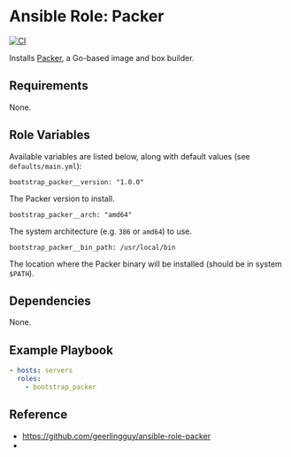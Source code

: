 # Ansible Role: Packer

[![CI](https://github.com/geerlingguy/ansible-role-packer/workflows/CI/badge.svg?event=push)](https://github.com/geerlingguy/ansible-role-packer/actions?query=workflow%3ACI)

Installs [Packer](https://www.packer.io), a Go-based image and box builder.

## Requirements

None.

## Role Variables

Available variables are listed below, along with default values (see `defaults/main.yml`):

    bootstrap_packer__version: "1.0.0"

The Packer version to install.

    bootstrap_packer__arch: "amd64"

The system architecture (e.g. `386` or `amd64`) to use.

    bootstrap_packer__bin_path: /usr/local/bin

The location where the Packer binary will be installed (should be in system `$PATH`).

## Dependencies

None.

## Example Playbook

```yaml
- hosts: servers
  roles:
    - bootstrap_packer

```

## Reference

- https://github.com/geerlingguy/ansible-role-packer
- 